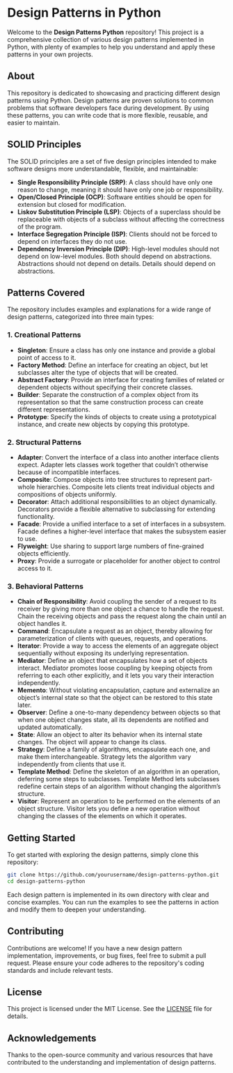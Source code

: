 # Design Patterns in Python

Welcome to the **Design Patterns Python** repository! This project is a comprehensive collection of various design patterns implemented in Python, with plenty of examples to help you understand and apply these patterns in your own projects.

## About

This repository is dedicated to showcasing and practicing different design patterns using Python. Design patterns are proven solutions to common problems that software developers face during development. By using these patterns, you can write code that is more flexible, reusable, and easier to maintain.


## SOLID Principles

The SOLID principles are a set of five design principles intended to make software designs more understandable, flexible, and maintainable:

- **Single Responsibility Principle (SRP)**: A class should have only one reason to change, meaning it should have only one job or responsibility.
- **Open/Closed Principle (OCP)**: Software entities should be open for extension but closed for modification.
- **Liskov Substitution Principle (LSP)**: Objects of a superclass should be replaceable with objects of a subclass without affecting the correctness of the program.
- **Interface Segregation Principle (ISP)**: Clients should not be forced to depend on interfaces they do not use.
- **Dependency Inversion Principle (DIP)**: High-level modules should not depend on low-level modules. Both should depend on abstractions. Abstractions should not depend on details. Details should depend on abstractions.

## Patterns Covered

The repository includes examples and explanations for a wide range of design patterns, categorized into three main types:

### 1. Creational Patterns
- **Singleton**: Ensure a class has only one instance and provide a global point of access to it.
- **Factory Method**: Define an interface for creating an object, but let subclasses alter the type of objects that will be created.
- **Abstract Factory**: Provide an interface for creating families of related or dependent objects without specifying their concrete classes.
- **Builder**: Separate the construction of a complex object from its representation so that the same construction process can create different representations.
- **Prototype**: Specify the kinds of objects to create using a prototypical instance, and create new objects by copying this prototype.

### 2. Structural Patterns
- **Adapter**: Convert the interface of a class into another interface clients expect. Adapter lets classes work together that couldn’t otherwise because of incompatible interfaces.
- **Composite**: Compose objects into tree structures to represent part-whole hierarchies. Composite lets clients treat individual objects and compositions of objects uniformly.
- **Decorator**: Attach additional responsibilities to an object dynamically. Decorators provide a flexible alternative to subclassing for extending functionality.
- **Facade**: Provide a unified interface to a set of interfaces in a subsystem. Facade defines a higher-level interface that makes the subsystem easier to use.
- **Flyweight**: Use sharing to support large numbers of fine-grained objects efficiently.
- **Proxy**: Provide a surrogate or placeholder for another object to control access to it.

### 3. Behavioral Patterns
- **Chain of Responsibility**: Avoid coupling the sender of a request to its receiver by giving more than one object a chance to handle the request. Chain the receiving objects and pass the request along the chain until an object handles it.
- **Command**: Encapsulate a request as an object, thereby allowing for parameterization of clients with queues, requests, and operations.
- **Iterator**: Provide a way to access the elements of an aggregate object sequentially without exposing its underlying representation.
- **Mediator**: Define an object that encapsulates how a set of objects interact. Mediator promotes loose coupling by keeping objects from referring to each other explicitly, and it lets you vary their interaction independently.
- **Memento**: Without violating encapsulation, capture and externalize an object’s internal state so that the object can be restored to this state later.
- **Observer**: Define a one-to-many dependency between objects so that when one object changes state, all its dependents are notified and updated automatically.
- **State**: Allow an object to alter its behavior when its internal state changes. The object will appear to change its class.
- **Strategy**: Define a family of algorithms, encapsulate each one, and make them interchangeable. Strategy lets the algorithm vary independently from clients that use it.
- **Template Method**: Define the skeleton of an algorithm in an operation, deferring some steps to subclasses. Template Method lets subclasses redefine certain steps of an algorithm without changing the algorithm’s structure.
- **Visitor**: Represent an operation to be performed on the elements of an object structure. Visitor lets you define a new operation without changing the classes of the elements on which it operates.

## Getting Started

To get started with exploring the design patterns, simply clone this repository:

```bash
git clone https://github.com/yourusername/design-patterns-python.git
cd design-patterns-python
```

Each design pattern is implemented in its own directory with clear and concise examples. You can run the examples to see the patterns in action and modify them to deepen your understanding.

## Contributing

Contributions are welcome! If you have a new design pattern implementation, improvements, or bug fixes, feel free to submit a pull request. Please ensure your code adheres to the repository's coding standards and include relevant tests.

## License

This project is licensed under the MIT License. See the [LICENSE](LICENSE) file for details.

## Acknowledgements

Thanks to the open-source community and various resources that have contributed to the understanding and implementation of design patterns.
